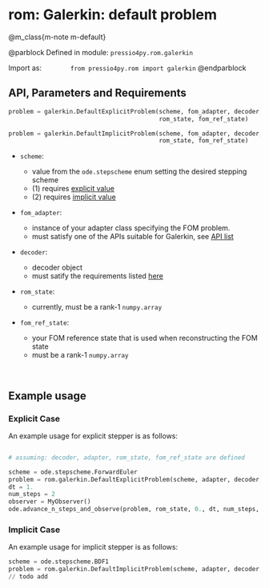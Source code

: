 
# rom: Galerkin: default problem


@m_class{m-note m-default}

@parblock
Defined in module: `pressio4py.rom.galerkin`

Import as: &emsp; &emsp; &emsp; `from pressio4py.rom import galerkin`
@endparblock


## API, Parameters and Requirements

```py
problem = galerkin.DefaultExplicitProblem(scheme, fom_adapter, decoder, \   (1)
									      rom_state, fom_ref_state)

problem = galerkin.DefaultImplicitProblem(scheme, fom_adapter, decoder, \   (2)
									      rom_state, fom_ref_state)
```

- `scheme`:
  - value from the `ode.stepscheme` enum setting the desired stepping scheme
  - (1) requires [explicit value](md_pages_components_ode_steppers_explicit.html)
  - (2) requires [implicit value](md_pages_components_ode_steppers_implicit.html)

- `fom_adapter`:
  - instance of your adapter class specifying the FOM problem. <br/>
  - must satisfy one of the APIs suitable for Galerkin, see [API list](./md_pages_components_rom_fom_apis.html)

- `decoder`:
  - decoder object
  - must satify the requirements listed [here](md_pages_components_rom_decoder.html)

- `rom_state`:
  - currently, must be a rank-1 `numpy.array`

- `fom_ref_state`:
  - your FOM reference state that is used when reconstructing the FOM state
  - must be a rank-1 `numpy.array`


<br/>

## Example usage

### Explicit Case
An example usage for explicit stepper is as follows:

```py

# assuming: decoder, adapter, rom_state, fom_ref_state are defined

scheme = ode.stepscheme.ForwardEuler
problem = rom.galerkin.DefaultExplicitProblem(scheme, adapter, decoder, rom_state, fom_ref_state)
dt = 1.
num_steps = 2
observer = MyObserver()
ode.advance_n_steps_and_observe(problem, rom_state, 0., dt, num_steps, observer)
```

### Implicit Case
An example usage for implicit stepper is as follows:

```py
scheme = ode.stepscheme.BDF1
problem = rom.galerkin.DefaultImplicitProblem(scheme, adapter, decoder, rom_state, fom_ref_state)
// todo add
```
